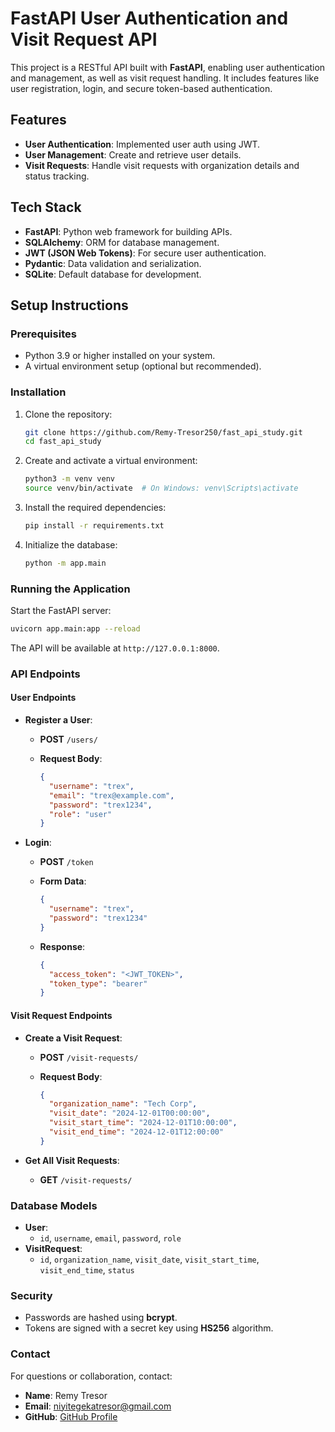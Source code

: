# FastAPI User Authentication and Visit Request API

This project is a RESTful API built with **FastAPI**, enabling user authentication and management, as well as visit request handling. It includes features like user registration, login, and secure token-based authentication.

## Features

- **User Authentication**: Implemented user auth using JWT.
- **User Management**: Create and retrieve user details.
- **Visit Requests**: Handle visit requests with organization details and status tracking.

## Tech Stack

- **FastAPI**: Python web framework for building APIs.
- **SQLAlchemy**: ORM for database management.
- **JWT (JSON Web Tokens)**: For secure user authentication.
- **Pydantic**: Data validation and serialization.
- **SQLite**: Default database for development.

## Setup Instructions

### Prerequisites

- Python 3.9 or higher installed on your system.
- A virtual environment setup (optional but recommended).

### Installation

1. Clone the repository:

   ```bash
   git clone https://github.com/Remy-Tresor250/fast_api_study.git
   cd fast_api_study
   ```

2. Create and activate a virtual environment:

   ```bash
   python3 -m venv venv
   source venv/bin/activate  # On Windows: venv\Scripts\activate
   ```

3. Install the required dependencies:

   ```bash
   pip install -r requirements.txt
   ```

4. Initialize the database:

   ```bash
   python -m app.main
   ```

### Running the Application

Start the FastAPI server:

```bash
uvicorn app.main:app --reload
```

The API will be available at `http://127.0.0.1:8000`.

### API Endpoints

#### User Endpoints

- **Register a User**:
  - **POST** `/users/`
  - **Request Body**:

    ```json
    {
      "username": "trex",
      "email": "trex@example.com",
      "password": "trex1234",
      "role": "user"
    }
    ```

- **Login**:
  - **POST** `/token`
  - **Form Data**:

    ```json
    {
      "username": "trex",
      "password": "trex1234"
    }
    ```

  - **Response**:

    ```json
    {
      "access_token": "<JWT_TOKEN>",
      "token_type": "bearer"
    }
    ```

#### Visit Request Endpoints

- **Create a Visit Request**:
  - **POST** `/visit-requests/`
  - **Request Body**:

    ```json
    {
      "organization_name": "Tech Corp",
      "visit_date": "2024-12-01T00:00:00",
      "visit_start_time": "2024-12-01T10:00:00",
      "visit_end_time": "2024-12-01T12:00:00"
    }
    ```

- **Get All Visit Requests**:
  - **GET** `/visit-requests/`

### Database Models

- **User**:
  - `id`, `username`, `email`, `password`, `role`
- **VisitRequest**:
  - `id`, `organization_name`, `visit_date`, `visit_start_time`, `visit_end_time`, `status`

### Security

- Passwords are hashed using **bcrypt**.
- Tokens are signed with a secret key using **HS256** algorithm.

### Contact

For questions or collaboration, contact:

- **Name**: Remy Tresor
- **Email**: niyitegekatresor@gmail.com
- **GitHub**: [GitHub Profile](https://github.com/Remy-Tresor250)
